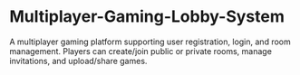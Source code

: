 # Multiplayer-Gaming-Lobby-System
A multiplayer gaming platform supporting user registration, login, and room management. Players can create/join public or private rooms, manage invitations, and upload/share games.

